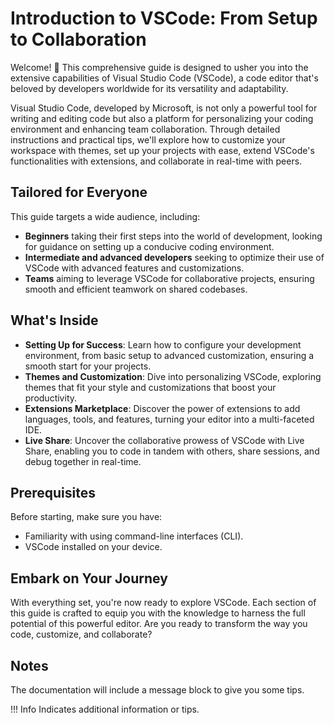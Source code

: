 # Introduction to VSCode: From Setup to Collaboration

Welcome! 👋 This comprehensive guide is designed to usher you into the extensive capabilities of Visual Studio Code (VSCode), a code editor that's beloved by developers worldwide for its versatility and adaptability.

Visual Studio Code, developed by Microsoft, is not only a powerful tool for writing and editing code but also a platform for personalizing your coding environment and enhancing team collaboration. Through detailed instructions and practical tips, we'll explore how to customize your workspace with themes, set up your projects with ease, extend VSCode's functionalities with extensions, and collaborate in real-time with peers.

## Tailored for Everyone

This guide targets a wide audience, including:

- **Beginners** taking their first steps into the world of development, looking for guidance on setting up a conducive coding environment.
- **Intermediate and advanced developers** seeking to optimize their use of VSCode with advanced features and customizations.
- **Teams** aiming to leverage VSCode for collaborative projects, ensuring smooth and efficient teamwork on shared codebases.

## What's Inside

- **Setting Up for Success**: Learn how to configure your development environment, from basic setup to advanced customization, ensuring a smooth start for your projects.
- **Themes and Customization**: Dive into personalizing VSCode, exploring themes that fit your style and customizations that boost your productivity.
- **Extensions Marketplace**: Discover the power of extensions to add languages, tools, and features, turning your editor into a multi-faceted IDE.
- **Live Share**: Uncover the collaborative prowess of VSCode with Live Share, enabling you to code in tandem with others, share sessions, and debug together in real-time.

## Prerequisites

Before starting, make sure you have:

- Familiarity with using command-line interfaces (CLI).
- VSCode installed on your device.

## Embark on Your Journey

With everything set, you're now ready to explore VSCode. Each section of this guide is crafted to equip you with the knowledge to harness the full potential of this powerful editor. Are you ready to transform the way you code, customize, and collaborate?

## Notes

The documentation will include a message block to give you some tips.

!!! Info
Indicates additional information or tips.
